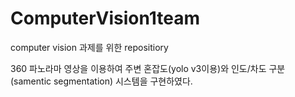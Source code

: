 # ComputerVision1team
computer vision  과제를 위한 repositiory

360 파노라마 영상을 이용하여 주변 혼잡도(yolo v3이용)와 인도/차도 구분(samentic segmentation) 시스템을 구현하였다.
